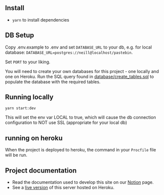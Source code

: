 ## Install

- `yarn` to install dependencies

## DB Setup

Copy .env.example to .env and set `DATABASE_URL` to your db, e.g. for local database: `DATABASE_URL=postgres://neill@localhost/pastebin`.

Set `PORT` to your liking.

You will need to create your own databases for this project - one locally and one on Heroku. 
Run the SQL query found in [database/create_tables.sql](database/create_tables.sql) to populate the database with the required tables.

## Running locally

`yarn start:dev`

This will set the env var LOCAL to true, which will cause the db connection configuration to NOT use SSL (appropriate for your local db)

## running on heroku

When the project is deployed to heroku, the command in your `Procfile` file will be run.

## Project documentation
- Read the documentation used to develop this site on our [Notion](https://www.notion.so/Team-C3A10-Project-1-df68fea074484e48a3b28f22dd06236d) page.
- See a [live version](https://pastebin-backend-c3a10.herokuapp.com/) of this server hosted on Heroku.
